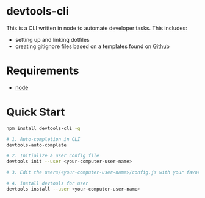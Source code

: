 # devtools-cli

This is a CLI written in node to automate developer tasks. This includes:

- setting up and linking dotfiles
- creating gitignore files based on a templates found on [Github](https://github.com/github/gitignore)

# Requirements

- [node](http://nodejs.org)

# Quick Start

```bash
npm install devtools-cli -g

# 1. Auto-completion in CLI
devtools-auto-complete

# 2. Initialize a user config file
devtools init --user <your-computer-user-name>

# 3. Edit the users/<your-computer-user-name>/config.js with your favorite editor

# 4. install devtools for user
devtools install --user <your-computer-user-name>
```
